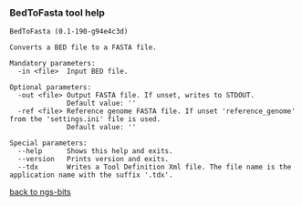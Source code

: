 ### BedToFasta tool help
	BedToFasta (0.1-190-g94e4c3d)
	
	Converts a BED file to a FASTA file.
	
	Mandatory parameters:
	  -in <file>  Input BED file.
	
	Optional parameters:
	  -out <file> Output FASTA file. If unset, writes to STDOUT.
	              Default value: ''
	  -ref <file> Reference genome FASTA file. If unset 'reference_genome' from the 'settings.ini' file is used.
	              Default value: ''
	
	Special parameters:
	  --help      Shows this help and exits.
	  --version   Prints version and exits.
	  --tdx       Writes a Tool Definition Xml file. The file name is the application name with the suffix '.tdx'.
	
[back to ngs-bits](https://github.com/marc-sturm/ngs-bits)